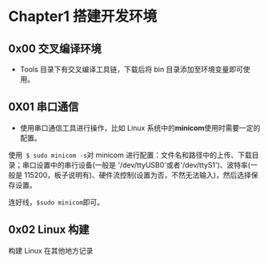 # Chapter1 搭建开发环境

## 0x00 交叉编译环境

- Tools 目录下有交叉编译工具链，下载后将 bin 目录添加至环境变量即可使用。

## 0X01 串口通信

- 使用串口通信工具进行操作，比如 Linux 系统中的**minicom**使用时需要一定的配置。

使用` $ sudo minicom -s`对 minicom 进行配置：文件名和路径中的上传、下载目录；串口设置中的串行设备(一般是 '/dev/ttyUSB0'或者'/dev/ttyS1')、波特率(一般是 115200，板子说明有)、硬件流控制(设置为否，不然无法输入)，然后选择保存设置。

连好线，`$sudo minicom`即可。

## 0x02 Linux 构建

构建 Linux 在其他地方记录
